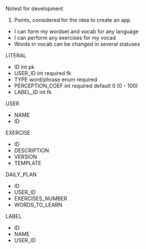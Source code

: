 Notest for development

1. Points, considered for the idea to create an app
- I can form my wordset and vocab for any language
- I can perform any exercises for my vocad
- Words in vocab can be changed in several statuses

LITERAL
 - ID int pk
 - USER_ID int required fk
 - TYPE word/phrase enum required
 - PERCEPTION_COEF int required default 0 (0 - 100)
 - LABEL_ID int fk

USER
 - NAME
 - ID
 
EXERCISE
 - ID
 - DESCRIPTION
 - VERSION
 - TEMPLATE
 
DAILY_PLAN
 - ID
 - USER_ID
 - EXERCISES_NUMBER
 - WORDS_TO_LEARN
 
LABEL
 - ID
 - NAME
 - USER_ID